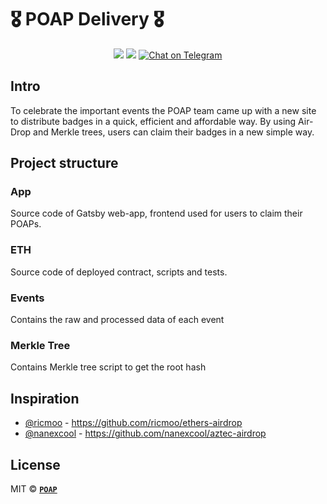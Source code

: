 # 🎖 POAP Delivery 🎖

<div align="center">
  <img src="https://img.shields.io/github/issues/poap-xyz/poap-delivery?style=for-the-badge">
  <img src="https://img.shields.io/github/issues-pr/poap-xyz/poap-delivery?style=for-the-badge">
  <a href="https://t.me/poapxyz">
    <img src="https://img.shields.io/badge/Telegram-POAP-blue?style=for-the-badge&logo=telegram&message=Telegram&color=blue" alt="Chat on Telegram">
  </a>
</div>

## Intro
To celebrate the important events the POAP team came up with a new site to distribute badges in a quick, efficient and affordable way. By using Air-Drop and Merkle trees, users can claim their badges in a new simple way.

## Project structure

### App
Source code of Gatsby web-app, frontend used for users to claim their POAPs.

### ETH
Source code of deployed contract, scripts and tests.

### Events
Contains the raw and processed data of each event

### Merkle Tree
Contains Merkle tree script to get the root hash

## Inspiration
- [@ricmoo](https://github.com/ricmoo) - https://github.com/ricmoo/ethers-airdrop
- [@nanexcool](https://github.com/nanexcool) - https://github.com/nanexcool/aztec-airdrop

## License
MIT © **[`POAP`](https://poap.xyz)**
